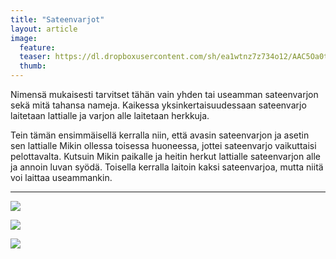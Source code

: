 ```yaml
---
title: "Sateenvarjot"
layout: article
image:
  feature:
  teaser: https://dl.dropboxusercontent.com/sh/ea1wtnz7z734o12/AAC5Oa0tQDyVbYMqfz7wZXlVa/aktivointi/sateenvarjot/DSC38196-245px.jpg
  thumb:
---
```


Nimensä mukaisesti tarvitset tähän vain yhden tai useamman sateenvarjon sekä mitä tahansa nameja. Kaikessa yksinkertaisuudessaan sateenvarjo laitetaan lattialle ja varjon alle laitetaan herkkuja.

Tein tämän ensimmäisellä kerralla niin, että avasin sateenvarjon ja asetin sen lattialle Mikin ollessa toisessa huoneessa, jottei sateenvarjo vaikuttaisi pelottavalta. Kutsuin Mikin paikalle ja heitin herkut lattialle sateenvarjon alle ja annoin luvan syödä. Toisella kerralla laitoin kaksi sateenvarjoa, mutta niitä voi laittaa useammankin.

---

[![](https://dl.dropboxusercontent.com/sh/ea1wtnz7z734o12/AACs2xp2NpVNzZ6fzHy13rxea/aktivointi/sateenvarjot/DSC38230-800px.jpg)](https://dl.dropboxusercontent.com/sh/ea1wtnz7z734o12/AAAMvl_P2ZoYe8-zTAL940E-a/aktivointi/sateenvarjot/DSC38230.jpg)

[![](https://dl.dropboxusercontent.com/sh/ea1wtnz7z734o12/AABdTYxKfnYyLbz7mmTHjnxia/aktivointi/sateenvarjot/DSC38196-800px.jpg)](https://dl.dropboxusercontent.com/sh/ea1wtnz7z734o12/AABUUD4z5DRvta1Whtxea6UKa/aktivointi/sateenvarjot/DSC38196.jpg)

[![](https://dl.dropboxusercontent.com/sh/ea1wtnz7z734o12/AACrP8WebzmFv8sx4IfHfxsAa/aktivointi/sateenvarjot/DSC38250-800px.jpg)](https://dl.dropboxusercontent.com/sh/ea1wtnz7z734o12/AADxnOYcMwRSAO5RRm_ZEAgia/aktivointi/sateenvarjot/DSC38250.jpg)
